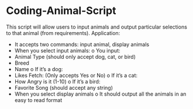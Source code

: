 # Coding-Animal-Script
This script will allow users to input animals and output particular selections to that animal (from requirements).
Application:
-	It accepts two commands: input animal, display animals
-	When you select input animals:
o	You input: 
- Animal Type (should only accept dog, cat, or bird)
- Breed
-	Name
o	If it’s a dog:
- Likes Fetch: (Only accepts Yes or No)
o	If it’s a cat: 
- How Angry is it (1-10)
o	If it’s a bird: 
-	Favorite Song (should accept any string)
-	When you select display animals
o	It should output all the animals in an easy to read format
